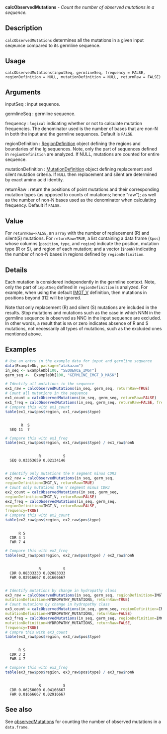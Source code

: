 





**calcObservedMutations** - *Count the number of observed mutations in a sequence.*

Description
--------------------

`calcObservedMutations` determines all the mutations in a given input seqeunce compared
to its germline sequence.


Usage
--------------------
```
calcObservedMutations(inputSeq, germlineSeq, frequency = FALSE,
regionDefinition = NULL, mutationDefinition = NULL, returnRaw = FALSE)
```

Arguments
-------------------

inputSeq
:   input sequence.

germlineSeq
:   germline sequence.

frequency
:   `logical` indicating whether or not to calculate
mutation frequencies. The denominator used is the number of bases
that are non-N in both the input and the germline sequences.
Default is `FALSE`.

regionDefinition
:   [RegionDefinition](RegionDefinition-class.md) object defining the regions
and boundaries of the Ig sequences. Note, only the part of
sequences defined in `regionDefinition` are analyzed.
If NULL, mutations are counted for entire sequence.

mutationDefinition
:   [MutationDefinition](MutationDefinition-class.md) object defining replacement
and silent mutation criteria. If `NULL` then 
replacement and silent are determined by exact 
amino acid identity.

returnRaw
:   return the positions of point mutations and their corresponding
mutation types (as opposed to counts of mutations; hence "raw"); 
as well as the number of non-N bases used as the denominator when
calculating frequency. Default if `FALSE`.




Value
-------------------

For `returnRaw=FALSE`, an `array` with the number of replacement (R) 
and silent(S) mutations. For `returnRaw=TRUE`, a list containing a data 
frame (`$pos`) whose columns (`position`, `type`, and `region`) 
indicate the position, mutation type (R or S), and region of each mutation; and a 
vector (`$nonN`) indicating the number of non-N bases in regions defined by
`regionDefinition`.


Details
-------------------

Each mutation is considered independently in the germline context. Note, only the part of 
`inputSeq` defined in `regionDefinition` is analyzed. For example, when using 
the default [IMGT_V](IMGT_SCHEMES.md) definition, then mutations in positions beyond 
312 will be ignored. 

Note that only replacement (R) and silent (S) mutations are included in the 
results. Stop mutations and mutations such as the case in which NNN in the germline
sequence is observed as NNC in the input sequence are excluded. In other words,
a result that is `NA` or zero indicates absence of R and S mutations, not 
necessarily all types of mutations, such as the excluded ones mentioned above.



Examples
-------------------

```R
# Use an entry in the example data for input and germline sequence
data(ExampleDb, package="alakazam")
in_seq <- ExampleDb[100, "SEQUENCE_IMGT"]
germ_seq <-  ExampleDb[100, "GERMLINE_IMGT_D_MASK"]

# Identify all mutations in the sequence
ex1_raw = calcObservedMutations(in_seq, germ_seq, returnRaw=TRUE)
# Count all mutations in the sequence
ex1_count = calcObservedMutations(in_seq, germ_seq, returnRaw=FALSE)
ex1_freq = calcObservedMutations(in_seq, germ_seq, returnRaw=FALSE, frequency=TRUE)
# Compare this with ex1_count
table(ex1_raw$pos$region, ex1_raw$pos$type)

```


```
     
       R  S
  SEQ 11  7

```


```R
# Compare this with ex1_freq
table(ex1_raw$pos$region, ex1_raw$pos$type) / ex1_raw$nonN

```


```
     
               R          S
  SEQ 0.03353659 0.02134146

```


```R

# Identify only mutations the V segment minus CDR3
ex2_raw = calcObservedMutations(in_seq, germ_seq, 
regionDefinition=IMGT_V, returnRaw=TRUE)
# Count only mutations the V segment minus CDR3
ex2_count = calcObservedMutations(in_seq, germ_seq, 
regionDefinition=IMGT_V, returnRaw=FALSE)
ex2_freq = calcObservedMutations(in_seq, germ_seq, 
regionDefinition=IMGT_V, returnRaw=FALSE,
frequency=TRUE)
# Compare this with ex2_count
table(ex2_raw$pos$region, ex2_raw$pos$type)                                 

```


```
     
      R S
  CDR 4 1
  FWR 7 4

```


```R
# Compare this with ex2_freq
table(ex2_raw$pos$region, ex2_raw$pos$type) / ex2_raw$nonN                                        

```


```
     
               R          S
  CDR 0.08333333 0.02083333
  FWR 0.02916667 0.01666667

```


```R

# Identify mutations by change in hydropathy class
ex3_raw = calcObservedMutations(in_seq, germ_seq, regionDefinition=IMGT_V,
mutationDefinition=HYDROPATHY_MUTATIONS, returnRaw=TRUE)
# Count mutations by change in hydropathy class
ex3_count = calcObservedMutations(in_seq, germ_seq, regionDefinition=IMGT_V,
mutationDefinition=HYDROPATHY_MUTATIONS, returnRaw=FALSE)
ex3_freq = calcObservedMutations(in_seq, germ_seq, regionDefinition=IMGT_V,
mutationDefinition=HYDROPATHY_MUTATIONS, returnRaw=FALSE, 
frequency=TRUE)
# Compre this with ex3_count
table(ex3_raw$pos$region, ex3_raw$pos$type)                                        

```


```
     
      R S
  CDR 3 2
  FWR 4 7

```


```R
# Compare this with ex3_freq
table(ex3_raw$pos$region, ex3_raw$pos$type) / ex3_raw$nonN
```


```
     
               R          S
  CDR 0.06250000 0.04166667
  FWR 0.01666667 0.02916667

```



See also
-------------------

See [observedMutations](observedMutations.md) for counting the number of observed mutations 
in a `data.frame`.



